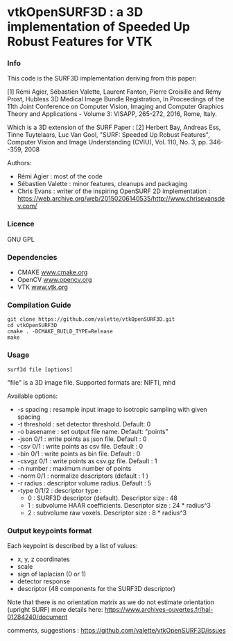 vtkOpenSURF3D : a 3D implementation of Speeded Up Robust Features for VTK
=========================================================================

### Info ###
This code is the SURF3D implementation deriving from this paper:

[1] Rémi Agier, Sébastien Valette, Laurent Fanton, Pierre Croisille and Rémy Prost, Hubless 3D Medical Image Bundle Registration, In Proceedings of the 11th Joint Conference on Computer Vision, Imaging and Computer Graphics Theory and Applications - Volume 3: VISAPP, 265-272, 2016, Rome, Italy.

Which is a 3D extension of the SURF Paper :
[2] Herbert Bay, Andreas Ess, Tinne Tuytelaars, Luc Van Gool, "SURF: Speeded Up Robust Features", Computer Vision and Image Understanding (CVIU), Vol. 110, No. 3, pp. 346--359, 2008

Authors:
* Rémi Agier : most of the code
* Sébastien Valette : minor features, cleanups and packaging
* Chris Evans : writer of the inspiring OpenSURF 2D implementation : https://web.archive.org/web/20150206140535/http://www.chrisevansdev.com/

### Licence ###

GNU GPL

###  Dependencies ###

* CMAKE www.cmake.org
* OpenCV www.opencv.org
* VTK www.vtk.org

###  Compilation Guide ###
	git clone https://github.com/valette/vtkOpenSURF3D.git
	cd vtkOpenSURF3D
	cmake . -DCMAKE_BUILD_TYPE=Release
	make

###  Usage ###

	surf3d file [options]

"file" is a 3D image file. Supported formats are: NIFTI, mhd

Available options:
 * -s spacing : resample input image to isotropic sampling with given spacing
 * -t threshold : set detector threshold. Default: 0
 * -o basename : set output file name. Default: "points"
 * -json 0/1 : write points as json file. Default : 0
 * -csv 0/1 : write points as csv file. Default : 0
 * -bin 0/1 : write points as bin file. Default : 0
 * -csvgz 0/1 : write points as csv.gz file. Default : 1
 * -n number : maximum number of points
 * -norm 0/1 : normalize descriptors (default : 1 )
 * -r radius : descriptor volume radius. Default : 5
 * -type 0/1/2 : descriptor type : 
	* 0 : SURF3D descriptor (default). Descriptor size : 48
	* 1 : subvolume HAAR coefficients. Descriptor size : 24 * radius^3
	* 2 : subvolume raw voxels. Descriptor size : 8 * radius^3
	
### Output keypoints format ###

Each keypoint is described by a list of values:
 * x, y, z coordinates
 * scale
 * sign of laplacian (0 or 1)
 * detector response
 * descriptor (48 components for the SURF3D descriptor)

Note that there is no orientation matrix as we do not estimate orientation (upright SURF) more details here:
https://www.archives-ouvertes.fr/hal-01284240/document

comments, suggestions : https://github.com/valette/vtkOpenSURF3D/issues
